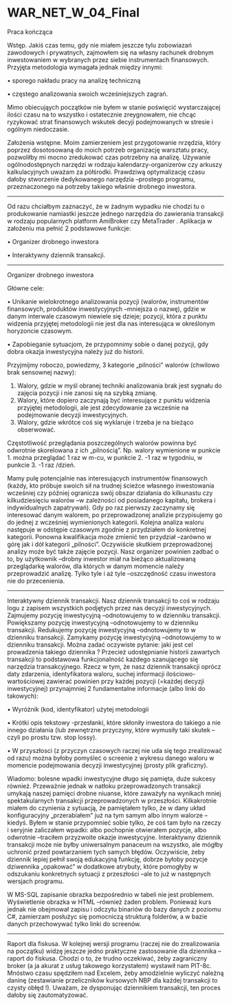 # WAR_NET_W_04_Final
Praca kończąca

Wstęp.
Jakiś czas temu, gdy nie miałem jeszcze tylu zobowiazań zawodowych i prywatnych, zajmowłem się na własny rachunek drobnym inwestowaniem w wybranych przez siebie instrumentach finansowych. Przyjęta metodologia wymagała jednak między innymi:

•	sporego nakładu pracy na analizę techniczną

•	częstego analizowania swoich wcześniejszych zagrań.

Mimo obiecująych początków nie byłem w stanie poświęcić wystarczającej ilości czasu na to wszystko i ostatecznie zreygnowałem, nie chcąc ryzykować strat finansowych wskutek decyji podejmowanych w stresie i ogólnym niedoczasie.

Założenia wstępne.
Moim zamierzeniem jest przygotowanie nrzędzia, który poprzez dosotosowaną do moich potrzeb organizację warsztatu pracy, pozwoliłby mi mocno zredukować czas potrzebny na analizę. 
Używanie ogólnodostępnych narzędzi w rodzaju kalendarzy-organizerów czy arkuszy kalkulacyjnych uważam za półśrodki.
Prawdziwą optymalizację czasu dałoby stworzenie dedykowanego narzędzia –prostego programu, przeznaczonego na potrzeby takiego właśnie drobnego inwestora.

----------------------------------------------------------------------------------------------------------------------------------------------------------------------------
Od razu chciałbym zaznaczyć, że w żadnym wypadku nie chodzi tu o produkowanie namiastki jeszcze jednego narzędzia do zawierania transakcji w rodzaju popularnych platform AmiBroker czy MetaTrader .
Aplikacja w założeniu ma pełnić 2 podstawowe funkcje: 

•	Organizer drobnego inwestora

•	Interaktywny dziennik transakcji.

----------------------------------------------------------------------------------------------------------------------------------------------------------------------------
Organizer drobnego inwestora

Główne cele:

•	Unikanie wielokrotnego analizowania pozycji  (walorów, instrumentów finansowych, produktów inwestycyjnych –mniejsza o nazwę), gdzie w danym interwale czasowym niewiele się dzieje; pozycji, która z punktu widzenia przyjętej metodologii nie jest dla nas interesująca w określonym horyzoncie czasowym.

•	Zapobieganie sytuacjom, że przypomnimy sobie o danej pozycji, gdy dobra okazja inwestycyjna należy już do historii.

Przyjmijmy roboczo, powiedzmy, 3 kategorie „pilności” walorów (chwilowo brak sensownej nazwy):
1.	Walory, gdzie w myśl obranej techniki analizowania brak jest sygnału do zajęcia pozycji i nie zanosi się na szybką zmianę.
2.	Walory, które dopiero zaczynają być interesujące z punktu widzenia przyjętej metodologii, ale jest zdecydowanie za wcześnie na podejmowanie decyzji inwestycyjnych.
3.	Walory, gdzie wkrótce coś się wyklaruje i trzeba je na bieżąco obserwować.

Częstotliwość przeglądania poszczególnych walorów powinna być odwrotnie skorelowana z ich „pilnością”. Np. walory wymienione w punkcie 1. można przeglądać 1 raz w m-cu, w punkcie 2. -1 raz w tygodniu, w punkcie 3. -1 raz /dzień.

Mamy pulę potencjalnie nas interesujących instrumentów finansowych (każdy, kto próbuje swoich sił na trudnej ścieżce własnego inwestowania wcześniej czy później ogranicza swój obszar działania do kilkunastu czy kilkudziesięciu walorów –w zależności od posiadanego kapitału, brokera i indywidualnych zapatrywań). 
Gdy po raz pierwszy zaczynamy się interesować danym walorem, po przeprowadzonej analizie przypisujemy go do jednej z wcześniej wymienionych kategorii. Kolejna analiza waloru następuje w odstępie czasowym zgodnie z przydziałem do konkretnej kategorii. Ponowna kwalifikacja może zmienić ten przydział –zarówno w górę jak i dół kategorii „pilności”. Oczywiście skutkiem przeprowadzonej analizy może być także zajęcie pozycji.
Nasz organizer powinien zadbać o to, by użytkownik –drobny inwestor  miał na bieżąco aktualizowaną przeglądarkę walorów, dla których w danym momencie należy przeprowadzić analizę.
Tylko tyle i aż tyle –oszczędność czasu inwestora nie do przecenienia.


----------------------------------------------------------------------------------------------------------------------------------------------------------------------------
Interaktywny dziennik transakcji.
Nasz dziennik transakcji to coś w rodzaju logu z zapisem wszystkich podjętych przez nas decyzji inwestycyjnych.
Zajmujemy pozycję inwestycyjną –odnotowujemy to w dzienniku transakcji.
Powiększamy pozycję inwestycyjną –odnotowujemy to w dzienniku transakcji.
Redukujemy pozycję inwestycyjną –odnotowujemy to w dzienniku transakcji.
Zamykamy pozycję inwestycyjną –odnotowujemy to w dzienniku transakcji.
Można zadać oczywiste pytanie: jaki jest cel prowadzenia takiego dziennika ? Przecież udostępnianie historii zawartych transakcji to podstawowa funkcjonalność każdego szanującego się narzędzia transakcyjnego.
Rzecz w tym, że nasz dziennik transakcji oprócz daty zdarzenia, identyfikatora waloru, suchej informacji ilościowo-wartościowej zawierać powinien przy każdej pozycji (=każdej decyzji inwestycyjnej) przynajmniej 2 fundamentalne informacje (albo linki do takowych):

•	Wyróżnik (kod, identyfikator) użytej metodologii

•	Krótki opis tekstowy -przesłanki, które skłoniły inwestora do takiego a nie innego działania (lub zewnętrzne przyczyny, które wymusiły taki skutek –czyli po prostu tzw. stop lossy).

•	W przyszłosci (z przyczyn czasowych raczej nie uda się tego zrealizować od razu) można byłoby pomyśleć o screenie z wykresu danego waloru w momencie podejmowania decyzji inwestycyjnej (prosty plik graficzny).

Wiadomo: bolesne wpadki inwestycyjne długo się pamięta, duże sukcesy również. Przeważnie jednak w natłoku przeprowadzonych transakcji umykają naszej pamięci drobne niuanse, które zaważyły na wynikach mniej spektakularnych transakcji przeprowadzonych w przeszłości.
Kilkakrotnie miałem do czynienia z sytuacją, że pamiętałem tylko, że w dany układ konfiguracyjny „przerabiałem” już na tym samym albo innym walorze –kiedyś.
Byłem w stanie przypomnieć sobie tylko, że coś tam było na rzeczy i seryjnie zaliczałem wpadki: albo pochopnie otwierałem pozycje, albo odwrotnie –traciłem przyzwoite okazje inwestycyjne.
Interaktywny dziennik transakcji może nie byłby uniwersalnym panaceum na wszystko, ale mógłby uchronić przed powtarzaniem tych samych błędów.
Oczywiście, żeby dziennik lepiej pełnił swoją edukacyjną funkcję, dobrze byłoby pozycje dziwennika „opakować” w dodatkowe atrybuty, które pomogłyby w odszukaniu konkretnych sytuacji z przeszłości –ale to już w następnych wersjach programu.

W MS-SQL zapisanie obrazka bezpośrednio w tabeli  nie jest problemem. Wyświetlenie obrazka w HTML –również żaden problem.
Ponieważ kurs jednak nie obejmował zapisu i odczytu binariów do bazy danych z poziomu C#, zamierzam posłużyc się pomocniczą strukturą folderów, a w bazie danych przechowywać tylko linki do screenów.


----------------------------------------------------------------------------------------------------------------------------------------------------------------------------
Raport dla fiskusa.
W kolejnej wersji programu (raczej nie do zrealizowania na początku) widzę jeszcze jedno praktyczne zastosowanie dla dziennika –raport do fiskusa.
Chodzi o to, że trudno oczekiwać, żeby zagraniczny broker (a ja akurat z usług takowego korzystałem) wystawił nam PIT-8c.
Mnóstwo czasu spędziłem nad Excelem, żeby amodzielnie wyliczyć należną daninę (zestawianie przeliczników kursowych NBP dla każdej transakcji to czysty obłęd !).
Uważam, że dysponując dziennikiem transakcji, ten proces dałoby się zautomatyzować.
